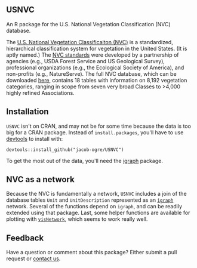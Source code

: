 ## USNVC

An R package for the U.S. National Vegetation Classification (NVC) database.

The [U.S. National Vegetation Classificaiton (NVC)](http://usnvc.org) is a standardized, hierarchical classification system for vegetation in the United States. (It is aptly named.) The [NVC standards](https://www.fgdc.gov/standards/projects/FGDC-standards-projects/vegetation/NVCS_V2_FINAL_2008-02.pdf) were developed by a partnership of agencies (e.g., USDA Forest Service and US Geological Survey), professional organizations (e.g., the Ecological Society of America), and non-profits (e.g., NatureServe). The full NVC database, which can be downloaded [here](http://usnvc.org/explore-classification/), contains 18 tables with information on 8,192 vegetation categories, ranging in scope from seven very broad Classes to >4,000 highly refined Associations.

## Installation

`USNVC` isn't on CRAN, and may not be for some time because the data is too big for a CRAN package. Instead of `install.packages`, you'll have to use [devtools](https://cran.r-project.org/web/packages/devtools/index.html) to install with:

```{r}
devtools::install_github("jacob-ogre/USNVC")
```

To get the most out of the data, you'll need the [igraph](igraph.org/r/) package.

## NVC as a network

Because the NVC is fundamentally a network, `USNVC` includes a join of the database tables `Unit` and `UnitDescription` represented as an [`igraph`](igraph.org/r/) network. Several of the functions depend on `igraph`, and can be readily extended using that package. Last, some helper functions are available for plotting with [`visNetwork`](https://cran.r-project.org/web/packages/visNetwork/), which seems to work really well.

## Feedback

Have a question or comment about this package? Either submit a pull request or [contact us](mailto:esa@defenders.org).


